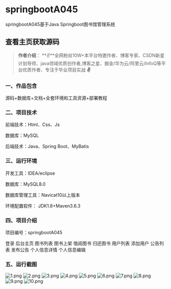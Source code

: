 # springbootA045
springbootA045基于Java Springboot图书馆管理系统
 
## 查看主页获取源码

> **作者介绍**： **✌**全网粉丝10W+本平台特邀作者、博客专家、CSDN新星计划导师、java领域优质创作者,博客之星、掘金/华为云/阿里云/InfoQ等平台优质作者、专注于毕业项目实战 **✌**

  

### 一、作品包含

源码+数据库+文档+全套环境和工具资源+部署教程

### 二、项目技术

前端技术：Html、Css、Js

数据库：MySQL

后端技术：Java、Spring Boot、MyBatis

### 三、运行环境

开发工具：IDEA/eclipse

数据库：MySQL8.0

数据库管理工具：Navicat10以上版本

环境配置软件： JDK1.8+Maven3.6.3


### 四、项目介绍
项目编号：springbootA045

登录
后台主页
图书列表
图书上架
借阅图书
归还图书
用户列表
添加用户
公告列表
发布公告
个人信息详情
个人信息编辑

### 五、运行截图

![1.png](./1.png)
![2.png](./2.png)
![3.png](./3.png)
![4.png](./4.png)
![5.png](./5.png)
![6.png](./6.png)
![7.png](./7.png)
![8.png](./8.png)
![9.png](./9.png)
![10.png](./10.png)
